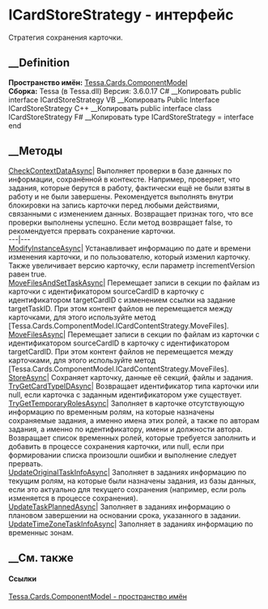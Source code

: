 # ICardStoreStrategy - интерфейс
Стратегия сохранения карточки.
## __Definition
 **Пространство имён:**
[Tessa.Cards.ComponentModel](N_Tessa_Cards_ComponentModel.htm)  
 **Сборка:** Tessa (в Tessa.dll) Версия: 3.6.0.17
C# __Копировать
     public interface ICardStoreStrategy
VB __Копировать
     Public Interface ICardStoreStrategy
C++ __Копировать
     public interface class ICardStoreStrategy
F# __Копировать
     type ICardStoreStrategy = interface end
##  __Методы
[CheckContextDataAsync](M_Tessa_Cards_ComponentModel_ICardStoreStrategy_CheckContextDataAsync.htm)|
Выполняет проверки в базе данных по информации, сохранённой в контексте.
Например, проверяет, что задания, которые берутся в работу, фактически ещё не
были взяты в работу и не были завершены. Рекомендуется выполнять внутри
блокировки на запись карточки перед любыми действиями, связанными с изменением
данных. Возвращает признак того, что все проверки выполнены успешно. Если
метод возвращает false, то рекомендуется прервать сохранение карточки.  
---|---  
[ModifyInstanceAsync](M_Tessa_Cards_ComponentModel_ICardStoreStrategy_ModifyInstanceAsync.htm)|
Устанавливает информацию по дате и времени изменения карточки, и по
пользователю, который изменил карточку. Также увеличивает версию карточку,
если параметр incrementVersion равен true.  
[MoveFilesAndSetTaskAsync](M_Tessa_Cards_ComponentModel_ICardStoreStrategy_MoveFilesAndSetTaskAsync.htm)|
Перемещает записи в секции по файлам из карточки с идентификатором
sourceCardID в карточку с идентификатором targetCardID с изменением ссылки на
задание targetTaskID. При этом контент файлов не перемещается между
карточками, для этого используйте метод
[Tessa.Cards.ComponentModel.ICardContentStrategy.MoveFiles].  
[MoveFilesAsync](M_Tessa_Cards_ComponentModel_ICardStoreStrategy_MoveFilesAsync.htm)|
Перемещает записи в секции по файлам из карточки с идентификатором
sourceCardID в карточку с идентификатором targetCardID. При этом контент
файлов не перемещается между карточками, для этого используйте метод
[Tessa.Cards.ComponentModel.ICardContentStrategy.MoveFiles].  
[StoreAsync](M_Tessa_Cards_ComponentModel_ICardStoreStrategy_StoreAsync.htm)|
Сохраняет карточку, данные её секций, файлы и задания.  
[TryGetCardTypeIDAsync](M_Tessa_Cards_ComponentModel_ICardStoreStrategy_TryGetCardTypeIDAsync.htm)|
Возвращает идентификатор типа карточки или null, если карточка с заданным
идентификатором уже существует.  
[TryGetTemporaryRolesAsync](M_Tessa_Cards_ComponentModel_ICardStoreStrategy_TryGetTemporaryRolesAsync.htm)|
Заполняет в карточке отсутствующую информацию по временным ролям, на которые
назначены сохраняемые задания, а именно имена этих ролей, а также по авторам
задания, а именно по идентификатору, имени и должности автора. Возвращает
список временных ролей, которые требуется заполнить и добавить в процессе
сохранения карточки, или null, если при формировании списка произошли ошибки и
выполнение следует прервать.  
[UpdateOriginalTaskInfoAsync](M_Tessa_Cards_ComponentModel_ICardStoreStrategy_UpdateOriginalTaskInfoAsync.htm)|
Заполняет в заданиях информацию по текущим ролям, на которые были назначены
задания, из базы данных, если это актуально для текущего сохранения (например,
если роль изменяется в процессе сохранения).  
[UpdateTaskPlannedAsync](M_Tessa_Cards_ComponentModel_ICardStoreStrategy_UpdateTaskPlannedAsync.htm)|
Заполняет в заданиях информацию о плановом завершении на основании срока,
указанного в задании.  
[UpdateTimeZoneTaskInfoAsync](M_Tessa_Cards_ComponentModel_ICardStoreStrategy_UpdateTimeZoneTaskInfoAsync.htm)|
Заполняет в заданиях информацию по временныс зонам.  
## __См. также
#### Ссылки
[Tessa.Cards.ComponentModel - пространство
имён](N_Tessa_Cards_ComponentModel.htm)
